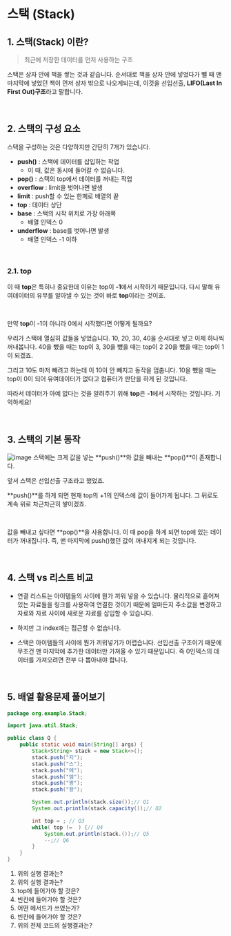 # 스택 (Stack)

## 1. 스택(Stack) 이란?
> 최근에 저장한 데이터를 먼저 사용하는 구조

스택은 상자 안에 책을 쌓는 것과 같습니다.
순서대로 책을 상자 안에 넣었다가 뺄 때 맨 마지막에 넣었던 책이 먼저 상자 밖으로 나오게되는데, 이것을 선입선출, **LIFO(Last In First Out)구조**라고 말합니다.

<br>

## 2. 스택의 구성 요소
스택을 구성하는 것은 다양하지만 간단히 7개가 있습니다.

- **push()** : 스택에 데이터를 삽입하는 작업
  - 이 때, 값은 동시에 들어갈 수 없습니다.
- **pop()** : 스택의 top에서 데이터를 꺼내는 작업
- **overflow** : limit을 벗어나면 발생
- **limit** : push할 수 있는 한께로 배열의 끝
- **top** : 데이터 상단
- **base** : 스택의 시작 위치로 가장 아래쪽
  - 배열 인덱스 0
- **underflow** : base를 벗어나면 발생
  - 배열 인덱스 -1 이하
  
<br>

### 2.1. top
이 때 **top**은 특히나 중요한데 이유는 top이 **-1**에서 시작하기 때문입니다.
다시 말해 유여데이터의 유무를 알아낼 수 있는 것이 바로 **top**이라는 것이죠.

<br>

만약 **top**이 -1이 아니라 0에서 시작했다면 어떻게 될까요?

우리가 스택에 열심히 값들을 넣었습니다.
10, 20, 30, 40을 순서대로 넣고 이제 하나씩 꺼내봅니다.
40을 뺐을 때는 top이 3,
30을 뺐을 때는 top이 2
20을 뺐을 때는 top이 1이 되겠죠.

그리고 10도 마저 빼려고 하는데 이 10이 안 빼지고 동작을 멈춥니다.
10을 뺐을 때는 top이 0이 되어 유여데이터가 없다고 컴퓨터가 판단을 하게 된 것입니다.

따라서 데이터가 아예 없다는 것을 알려주기 위해 **top**은 **-1**에서 시작하는 것입니다. 기억하세요!

<br>

## 3. 스택의 기본 동작
![image](https://github.com/MSG-Mirim-Study-Group/2023-TIL_DS-study/assets/113562640/e07ed8d5-c057-414a-91bc-e9c0284208bc)
스택에는 크게 값을 넣는 **push()**와 값을 빼내는 **pop()**이 존재합니다.

앞서 스택은 선입선출 구조라고 했었죠.

**push()**를 하게 되면 현재 top의 +1의 인덱스에 값이 들어가게 됩니다.
그 뒤로도 계속 위로 차근차근히 쌓이겠죠.

<br>

값을 빼내고 싶다면 **pop()**을 사용합니다.
이 때 pop을 하게 되면 top에 있는 데이터가 꺼내집니다.
즉, 맨 마지막에 push()했던 값이 꺼내지게 되는 것입니다.

<br>

## 4. 스택 vs 리스트 비교
- 연결 리스트는 아이템들의 사이에 뭔가 끼워 넣을 수 있습니다.
물리적으로 흩어져 있는 자료들을 링크를 사용하여 연결한 것이기 때문에 얼마든지 주소값을 변경하고 자료와 자료 사이에 새로운 자료를 삽입할 수 있습니다.
- 하지만 그 index에는 접근할 수 없습니다.


- 스택은 아이템들의 사이에 뭔가 끼워넣기가 어렵습니다. 
선입선출 구조이기 때문에 무조건 맨 마지막에 추가한 데이터만 가져올 수 있기 때문입니다. 
즉 0인덱스의 데이터를 가져오려면 전부 다 뽑아내야 합니다.

<br>

## 5. 배열 활용문제 풀어보기
```java
package org.example.Stack;

import java.util.Stack;

public class Q {
    public static void main(String[] args) {
        Stack<String> stack = new Stack<>();
        stack.push("지");
        stack.push("스");
        stack.push("에");
        stack.push("엠");
        stack.push("짱");
        stack.push("왕");

        System.out.println(stack.size());// Q1
        System.out.println(stack.capacity());// Q2

        int top = ; // Q3
        while( top !=  ) {// Q4
            System.out.println(stack.());// Q5
            --;// Q6
        }
    }
}
```
1. 위의 실행 결과는?
2. 위의 실행 결과는?
3. top에 들어가야 할 것은?
4. 빈칸에 들어가야 할 것은?
5. 어떤 메서드가 쓰였는가?
6. 빈칸에 들어가야 할 것은?
7. 위의 전체 코드의 실행결과는?

<br>